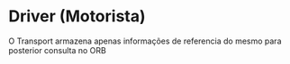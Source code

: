 # Driver (Motorista)
O Transport armazena apenas informações de referencia do mesmo para posterior consulta no ORB
